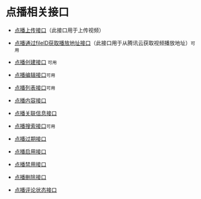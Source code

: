 # 点播相关接口

- [点播上传接口](api/aj/vod/create)（此接口用于上传视频）
- [点播通过fileID获取播放地址接口](api/aj/vod/vod/info)（此接口用于从腾讯云获取视频播放地址）`可用`

- [点播创建接口](api/aj/vod/add) `可用`
- [点播编辑接口](api/aj/vod/modify)`可用`
- [点播列表接口](api/aj/vod/list)`可用`
- [点播内容接口](api/aj/vod/info)
- [点播关联信息接口](api/aj/vod/relates)
- [点播搜索接口](api/aj/vod/search)`可用`
- [点播过期接口](api/aj/vod/expire)
- [点播启用接口](api/aj/vod/enable)
- [点播禁用接口](api/aj/vod/disable)
- [点播删除接口](api/aj/vod/remove)
- [点播评论状态接口](api/aj/vod/comment_status)